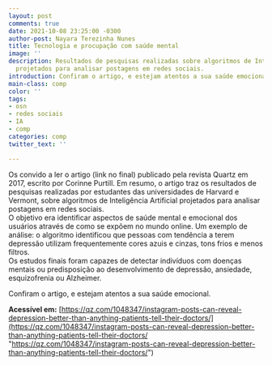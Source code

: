 ```yaml
---
layout: post
comments: true
date: 2021-10-08 23:25:00 -0300
author-post: Nayara Terezinha Nunes
title: Tecnologia e procupação com saúde mental
image: ''
description: Resultados de pesquisas realizadas sobre algoritmos de Inteligência Artificial
  projetados para analisar postagens em redes sociais.
introduction: Confiram o artigo, e estejam atentos a sua saúde emocional.
main-class: comp
color: ''
tags:
- osn
- redes sociais
- IA
- comp
categories: comp
twitter_text: ''

---
```

Os convido a ler o artigo (link no final) publicado pela revista Quartz em 2017, escrito por Corinne Purtill. Em resumo, o artigo traz os resultados de pesquisas realizadas por estudantes das universidades de Harvard e Vermont, sobre algoritmos de Inteligência Artificial projetados para analisar postagens em redes sociais.   
O objetivo era identificar aspectos de saúde mental e emocional dos usuários através de como se expõem no mundo online. Um exemplo de análise: o algoritmo identificou que pessoas com tendência a terem depressão utilizam frequentemente cores azuis e cinzas, tons frios e menos filtros.   
Os estudos finais foram capazes de detectar indivíduos com doenças mentais ou predisposição ao desenvolvimento de depressão, ansiedade, esquizofrenia ou Alzheimer.   
  
Confiram o artigo, e estejam atentos a sua saúde emocional.

**Acessível em:** [https://qz.com/1048347/instagram-posts-can-reveal-depression-better-than-anything-patients-tell-their-doctors/](https://qz.com/1048347/instagram-posts-can-reveal-depression-better-than-anything-patients-tell-their-doctors/ "https://qz.com/1048347/instagram-posts-can-reveal-depression-better-than-anything-patients-tell-their-doctors/")